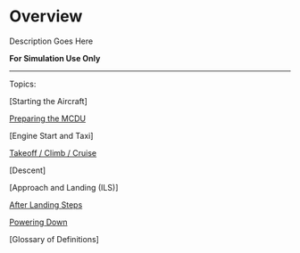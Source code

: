 # Overview

Description Goes Here

**For Simulation Use Only**

---

Topics:

[Starting the Aircraft]

[Preparing the MCDU](preparing-mcdu.md)

[Engine Start and Taxi]

[Takeoff / Climb / Cruise](takeoff-climb-cruise.md)

[Descent]

[Approach and Landing (ILS)]

[After Landing Steps](after-landing-steps.md)

[Powering Down](powering-down.md)

[Glossary of Definitions]
